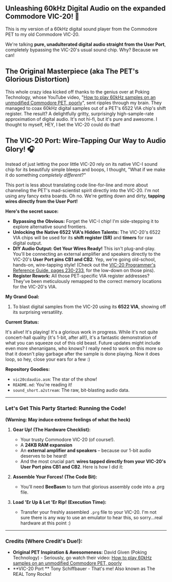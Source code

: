 ## Unleashing 60kHz Digital Audio on the expanded Commodore VIC-20! 🤘

This is my version of a 60kHz digital sound player from the Commodore PET to my old Commodore VIC-20.

We're talking **pure, unadulterated digital audio straight from the User Port**, completely bypassing the VIC-20's usual sound chip. Why? Because we can!

## The Original Masterpiece (aka The PET's Glorious Distortion)

This whole crazy idea kicked off thanks to the genius over at Poking Technology, whose YouTube video, "[How to play 60kHz samples on an unmodified Commodore PET, poorly](http://www.youtube.com/watch?v=3SlRbYfyNRY)", sent ripples through my brain. They managed to coax 60kHz digital samples out of a PET's 6522 VIA chip's shift register. The result? A delightfully gritty, surprisingly high-sample-rate approximation of digital audio. It's not hi-fi, but it's pure and awesome.  I thought to myself, HEY, I bet the VIC-20 could do that!

## The VIC-20 Port: Wire-Tapping Our Way to Audio Glory! 🎧

Instead of just letting the poor little VIC-20 rely on its native VIC-I sound chip for its beautifuly simple bleeps and boops, I thought, "What if we make it do something *completely different*?"

This port is less about translating code line-for-line and more about channeling the PET's mad-scientist spirit directly into the VIC-20. I'm not using any fancy extra boards. Oh no. We're getting down and dirty, **tapping wires directly from the User Port!**

**Here's the secret sauce:**

* **Bypassing the Obvious:** Forget the VIC-I chip! I'm side-stepping it to explore alternative sound frontiers.
* **Unlocking the Native 6522 VIA's Hidden Talents:** The VIC-20's 6522 VIA chips will be used for its **shift register (SR)** and **timers** for raw digital output. 
* **DIY Audio Output: Get Your Wires Ready!** This isn't plug-and-play. You'll be connecting an external amplifier and speakers directly to the VIC-20's **User Port pins CB1 and CB2**. Yep, we're going old-school, hands-on, wire-tapping style! (Check out the [VIC-20 Programmer's Reference Guide, pages 230-233](https://archive.org/details/VIC-20ProgrammersReferenceGuide1stEdition6thPrinti/page/n247/mode/2up), for the low-down on those pins).
* **Register Rework:** All those PET-specific VIA register addresses? They've been meticulously remapped to the correct memory locations for the VIC-20's VIA.

**My Grand Goal:**

1.  To blast digital samples from the VIC-20 using its **6522 VIA**, showing off its surprising versatility.

**Current Status:**

It's alive! It's playing! It's a glorious work in progress. While it's not quite concert-hall quality (it's 1-bit, after all!), it's a fantastic demonstration of what you can squeeze out of this old beast. Future updates might include even more shenanigans, who knows?  I really need to work on this more so that it doesn't play garbage after the sample is done playing.  Now it does loop, so hey, close your ears for a few :)

**Repository Goodies:**

* `vic20cdaudio.asm`: The star of the show! 
* `README.md`: You're reading it! 
* `sound_short.a2stream`: The raw, bit-blasting audio data.

---

### **Let's Get This Party Started: Running the Code!**

**(Warning: May induce extreme feelings of what the heck)**

1.  **Gear Up! (The Hardware Checklist):**
    * Your trusty Commodore VIC-20 (of course!).
    * A **24KB RAM expansion** 
    * An **external amplifier and speakers** – because our 1-bit audio deserves to be heard!
    * And the most crucial part: **wires tapped directly from your VIC-20's User Port pins CB1 and CB2**. Here is how I did it:
  

2.  **Assemble Your Forces! (The Code Bit):**
    * You'll need **BeeBasm** to turn that glorious assembly code into a .prg file.

3.  **Load 'Er Up & Let 'Er Rip! (Execution Time):**
    * Transfer your freshly assembled `.prg` file to your VIC-20.  I'm not sure there is any way to use an emulator to hear this, so sorry...real hardware at this point :)

---

### **Credits (Where Credit's Due!):**

* **Original PET Inspiration & Awesomeness:** David Given (Poking Technology) - Seriously, go watch their video: [How to play 60kHz samples on an unmodified Commodore PET, poorly](http://www.youtube.com/watch?v=3SlRbYfyNRY)
* **VIC-20 Port ** Tony Schiffbauer - That's me! Also known as The REAL Tony Rocks!
